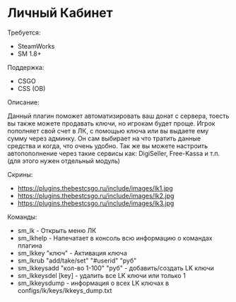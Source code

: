 # Личный Кабинет

Требуется:
- SteamWorks
- SM 1.8+

Поддержка:

- CSGO
- CSS (OB)

Описание:

Данный плагин поможет автоматизировать ваш донат с сервера, тоесть вы также можете продавать ключи, но игрокам будет проще. 
Игрок пополняет свой счет в ЛК, с помощью ключа или вы выдаете ему сумму через админку. 
Он сам выбирает на что тратить данные средства и когда, что очень удобно. 
Так же вы можете настроить автопополнение через такие сервисы как: DigiSeller, Free-Kassa и т.п. (для этого нужен отдельный модуль)

Скрины:
- https://plugins.thebestcsgo.ru/include/images/lk1.jpg
- https://plugins.thebestcsgo.ru/include/images/lk2.jpg
- https://plugins.thebestcsgo.ru/include/images/lk3.jpg

Команды:
- sm_lk - Открыть меню ЛК
- sm_lkhelp - Напечатает в консоль всю информацию о командах плагина
- sm_lkkey "ключ" - Активация ключа
- sm_lkrub "add/take/set" "#userid" "руб"
- sm_lkkeysadd "кол-во 1-100" "руб" - добавить/создать LK ключи
- sm_lkkeysdel [key] - удалить все LK ключи или только 1
- sm_lkkeysdump - информация о всех LK ключах в configs/lk/keys/lkkeys_dump.txt
